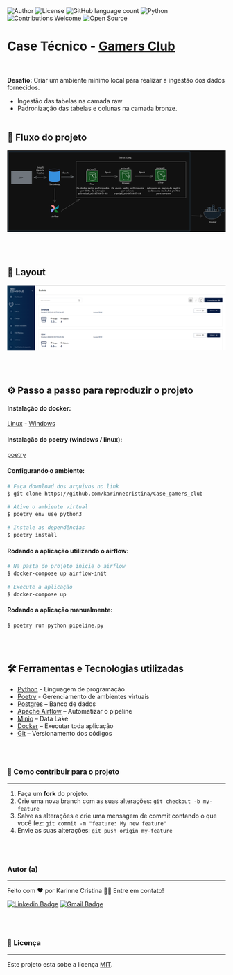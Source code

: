 <img alt="Author" src="https://img.shields.io/badge/author-KarinneCristina-blue.svg">
<img alt="License" src="https://img.shields.io/badge/license-MIT-blue">
<img alt="GitHub language count" src="https://img.shields.io/github/languages/count/karinnecristina/Case_gamers_club">
<img alt="Python" src="https://img.shields.io/badge/python-3.9+-blue.svg">
<img alt="Contributions Welcome" src="https://img.shields.io/badge/contributions-welcome-blue.svg">
<img alt="Open Source" src="https://badges.frapsoft.com/os/v1/open-source.svg?v=103https://github.com/ellerbrock/open-source-badges/">


# Case Técnico - [Gamers Club](https://gamersclub.gg/)

<br></br>
**Desafio:** Criar um ambiente mínimo local para realizar a ingestão dos dados fornecidos.
- Ingestão das tabelas na camada raw
- Padronização das tabelas e colunas na camada bronze.
<br></br>

## 🎯 Fluxo do projeto

<p align="center">
  <img src="imagens/arquitetura.png" >
</p>

<br></br>

## 🎨 Layout

<p align="center">
  <img src="imagens/minio.png" >
</p>

<br></br>

## ⚙️ Passo a passo para reproduzir o projeto
#### Instalação do docker:
[Linux](https://www.digitalocean.com/community/tutorials/how-to-install-and-use-docker-on-ubuntu-20-04-pt) -
[Windows](https://docs.docker.com/desktop/windows/install/)
#### Instalação do poetry (windows / linux):
[poetry](https://python-poetry.org/docs/)

#### Configurando o ambiente:
```bash
# Faça download dos arquivos no link
$ git clone https://github.com/karinnecristina/Case_gamers_club
```

```bash
# Ative o ambiente virtual
$ poetry env use python3
```
```bash
# Instale as dependências
$ poetry install
```
#### Rodando a aplicação utilizando o airflow:

```bash
# Na pasta do projeto inicie o airflow
$ docker-compose up airflow-init
```
```bash
# Execute a aplicação
$ docker-compose up
```
#### Rodando a aplicação manualmente:

```bash
$ poetry run python pipeline.py
```

<br></br> 

## 🛠 Ferramentas e Tecnologias utilizadas

- [Python](https://www.python.org/) - Linguagem de programação
- [Poetry](https://python-poetry.org/) - Gerenciamento de ambientes virtuais
- [Postgres](https://www.postgresql.org/) – Banco de dados
- [Apache Airflow](https://airflow.apache.org/) – Automatizar o pipeline
- [Minio](https://min.io/) – Data Lake
- [Docker](https://www.docker.com/) – Executar toda aplicação
- [Git](https://git-scm.com/) – Versionamento dos códigos

<br></br>

### 💪 Como contribuir para o projeto
---

1. Faça um **fork** do projeto.
2. Crie uma nova branch com as suas alterações: `git checkout -b my-feature`
3. Salve as alterações e crie uma mensagem de commit contando o que você fez: `git commit -m "feature: My new feature"`
4. Envie as suas alterações: `git push origin my-feature`

<br></br>

### Autor (a)
---

Feito com ❤️ por Karinne Cristina 👋🏽 Entre em contato!

[![Linkedin Badge](https://img.shields.io/badge/-Karinne-blue?style=flat-square&logo=Linkedin&logoColor=white&link=https://www.linkedin.com/in/karinnecristinapereira/)](https://www.linkedin.com/in/karinnecristinapereira/) 
[![Gmail Badge](https://img.shields.io/badge/-karinnecristinapereira@gmail.com-c14438?style=flat-square&logo=Gmail&logoColor=white&link=mailto:karinnecristinapereira@gmail.com)](mailto:karinnecristinapereira@gmail.com)

<br></br>

### 📝 Licença
---

Este projeto esta sobe a licença [MIT](./LICENSE).
